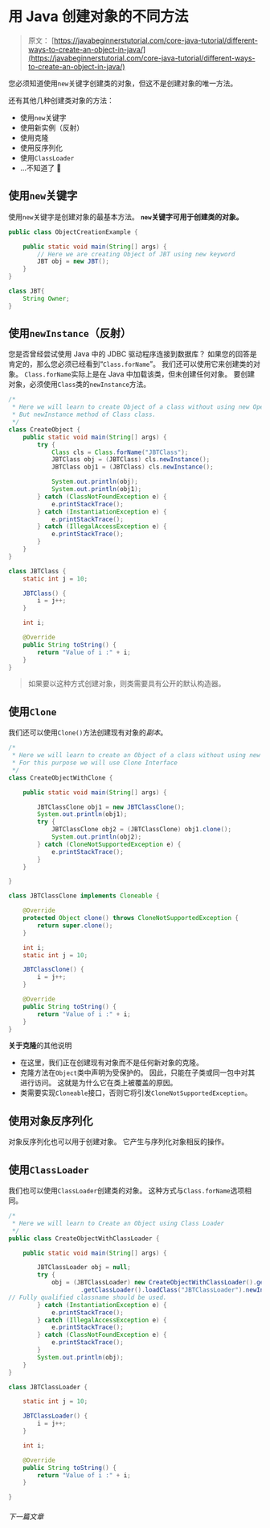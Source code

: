 # 用 Java 创建对象的不同方法

> 原文： [https://javabeginnerstutorial.com/core-java-tutorial/different-ways-to-create-an-object-in-java/](https://javabeginnerstutorial.com/core-java-tutorial/different-ways-to-create-an-object-in-java/)

您必须知道使用`new`关键字创建类的对象，但这不是创建对象的唯一方法。

还有其他几种创建类对象的方法：

*   使用`new`关键字
*   使用新实例（反射）
*   使用克隆
*   使用反序列化
*   使用`ClassLoader`
*   …不知道了 🙂

## 使用`new`关键字

使用`new`关键字是创建对象的最基本方法。 **`new`关键字可用于创建类的对象。**

```java
public class ObjectCreationExample {

	public static void main(String[] args) {
		// Here we are creating Object of JBT using new keyword
		JBT obj = new JBT();
	}
}

class JBT{
	String Owner;
} 
```

## 使用`newInstance`（反射）

您是否曾经尝试使用 Java 中的 JDBC 驱动程序连接到数据库？ 如果您的回答是肯定的，那么您必须已经看到“`Class.forName`”。 我们还可以使用它来创建类的对象。 `Class.forName`实际上是在 Java 中加载该类，但未创建任何对象。 要创建对象，必须使用`Class`类的`newInstance`方法。

```java
/*
 * Here we will learn to create Object of a class without using new Operator.
 * But newInstance method of Class class.
 */
class CreateObject {
	public static void main(String[] args) {
		try {
			Class cls = Class.forName("JBTClass");
			JBTClass obj = (JBTClass) cls.newInstance();
			JBTClass obj1 = (JBTClass) cls.newInstance();

			System.out.println(obj);
			System.out.println(obj1);
		} catch (ClassNotFoundException e) {
			e.printStackTrace();
		} catch (InstantiationException e) {
			e.printStackTrace();
		} catch (IllegalAccessException e) {
			e.printStackTrace();
		}
	}
}

class JBTClass {
	static int j = 10;

	JBTClass() {
		i = j++;
	}

	int i;

	@Override
	public String toString() {
		return "Value of i :" + i;
	}
}
```

> 如果要以这种方式创建对象，则类需要具有公开的默认构造器。

## 使用`Clone`

我们还可以使用`Clone()`方法创建现有对象的*副本*。

```java
/*
 * Here we will learn to create an Object of a class without using new Operator.
 * For this purpose we will use Clone Interface
 */
class CreateObjectWithClone {

	public static void main(String[] args) {

		JBTClassClone obj1 = new JBTClassClone();
		System.out.println(obj1);
		try {
			JBTClassClone obj2 = (JBTClassClone) obj1.clone();
			System.out.println(obj2);
		} catch (CloneNotSupportedException e) {
			e.printStackTrace();
		}
	}

}

class JBTClassClone implements Cloneable {

	@Override
	protected Object clone() throws CloneNotSupportedException {
		return super.clone();
	}

	int i;
	static int j = 10;

	JBTClassClone() {
		i = j++;
	}

	@Override
	public String toString() {
		return "Value of i :" + i;
	}
}
```

**关于克隆**的其他说明

*   在这里，我们正在创建现有对象而不是任何新对象的克隆。
*   克隆方法在`Object`类中声明为受保护的。 因此，只能在子类或同一包中对其进行访问。 这就是为什么它在类上被覆盖的原因。
*   类需要实现`Cloneable`接口，否则它将引发`CloneNotSupportedException`。

## 使用对象反序列化

对象反序列化也可以用于创建对象。 它产生与序列化对象相反的操作。

## 使用`ClassLoader`

我们也可以使用`ClassLoader`创建类的对象。 这种方式与`Class.forName`选项相同。

```java
/*
 * Here we will learn to Create an Object using Class Loader
 */
public class CreateObjectWithClassLoader {

	public static void main(String[] args) {

		JBTClassLoader obj = null;
		try {
			obj = (JBTClassLoader) new CreateObjectWithClassLoader().getClass()
					.getClassLoader().loadClass("JBTClassLoader").newInstance();
// Fully qualified classname should be used.
		} catch (InstantiationException e) {
			e.printStackTrace();
		} catch (IllegalAccessException e) {
			e.printStackTrace();
		} catch (ClassNotFoundException e) {
			e.printStackTrace();
		}
		System.out.println(obj);
	}
}

class JBTClassLoader {

	static int j = 10;

	JBTClassLoader() {
		i = j++;
	}

	int i;

	@Override
	public String toString() {
		return "Value of i :" + i;
	}

}
```

###### 下一篇文章